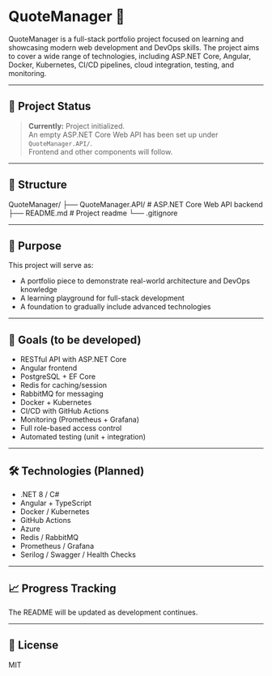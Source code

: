 # QuoteManager 🧾

QuoteManager is a full-stack portfolio project focused on learning and showcasing modern web development and DevOps skills. The project aims to cover a wide range of technologies, including ASP.NET Core, Angular, Docker, Kubernetes, CI/CD pipelines, cloud integration, testing, and monitoring.

---

## 🚧 Project Status

> **Currently:** Project initialized.  
> An empty ASP.NET Core Web API has been set up under `QuoteManager.API/`.  
> Frontend and other components will follow.

---

## 📁 Structure

QuoteManager/
├── QuoteManager.API/ # ASP.NET Core Web API backend
├── README.md # Project readme
└── .gitignore

---

## 🧠 Purpose

This project will serve as:

- A portfolio piece to demonstrate real-world architecture and DevOps knowledge
- A learning playground for full-stack development
- A foundation to gradually include advanced technologies

---

## 📌 Goals (to be developed)

- RESTful API with ASP.NET Core
- Angular frontend
- PostgreSQL + EF Core
- Redis for caching/session
- RabbitMQ for messaging
- Docker + Kubernetes
- CI/CD with GitHub Actions
- Monitoring (Prometheus + Grafana)
- Full role-based access control
- Automated testing (unit + integration)

---

## 🛠 Technologies (Planned)

- .NET 8 / C#
- Angular + TypeScript
- Docker / Kubernetes
- GitHub Actions
- Azure
- Redis / RabbitMQ
- Prometheus / Grafana
- Serilog / Swagger / Health Checks

---

## 📈 Progress Tracking

The README will be updated as development continues.

---

## 📜 License

MIT